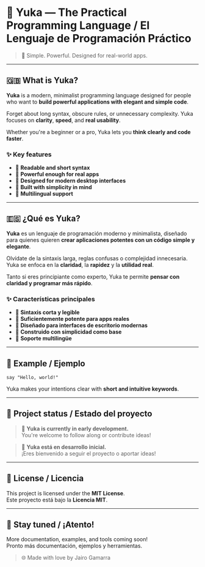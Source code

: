 # 🌟 Yuka — The Practical Programming Language / El Lenguaje de Programación Práctico

> 🚀 Simple. Powerful. Designed for real-world apps.

---

## 🇬🇧 What is Yuka?

**Yuka** is a modern, minimalist programming language designed for people who want to **build powerful applications with elegant and simple code**.

Forget about long syntax, obscure rules, or unnecessary complexity. Yuka focuses on **clarity**, **speed**, and **real usability**.

Whether you're a beginner or a pro, Yuka lets you **think clearly and code faster**.

### ✨ Key features

- 🔹 **Readable and short syntax**
- 🔹 **Powerful enough for real apps**
- 🔹 **Designed for modern desktop interfaces**
- 🔹 **Built with simplicity in mind**
- 🔹 **Multilingual support**

---

## 🇪🇸 ¿Qué es Yuka?

**Yuka** es un lenguaje de programación moderno y minimalista, diseñado para quienes quieren **crear aplicaciones potentes con un código simple y elegante**.

Olvídate de la sintaxis larga, reglas confusas o complejidad innecesaria. Yuka se enfoca en la **claridad**, la **rapidez** y la **utilidad real**.

Tanto si eres principiante como experto, Yuka te permite **pensar con claridad y programar más rápido**.

### ✨ Características principales

- 🔹 **Sintaxis corta y legible**
- 🔹 **Suficientemente potente para apps reales**
- 🔹 **Diseñado para interfaces de escritorio modernas**
- 🔹 **Construido con simplicidad como base**
- 🔹 **Soporte multilingüe**

---

## 🧪 Example / Ejemplo

```yuka
say "Hello, world!"
```

Yuka makes your intentions clear with **short and intuitive keywords**.

---

## 🧰 Project status / Estado del proyecto

> 🧪 **Yuka is currently in early development.**  
> You're welcome to follow along or contribute ideas!

> 🧪 **Yuka está en desarrollo inicial.**  
> ¡Eres bienvenido a seguir el proyecto o aportar ideas!

---

## 📄 License / Licencia

This project is licensed under the **MIT License**.  
Este proyecto está bajo la **Licencia MIT**.

---

## 🙌 Stay tuned / ¡Atento!

More documentation, examples, and tools coming soon!  
Pronto más documentación, ejemplos y herramientas.

> 🌐 Made with love by Jairo Gamarra
